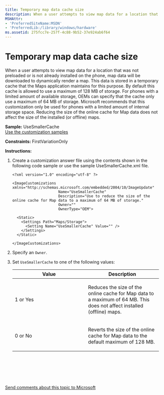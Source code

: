 ```yaml
---
title: Temporary map data cache size
description: When a user attempts to view map data for a location that was not preloaded or is not already installed on the phone, map data will be downloaded to dynamically render a map.
MSHAttr:
- 'PreferredSiteName:MSDN'
- 'PreferredLib:/library/windows/hardware'
ms.assetid: 275fcc7e-257f-4c88-9b52-37e924ab6f64
---
```


# Temporary map data cache size


When a user attempts to view map data for a location that was not preloaded or is not already installed on the phone, map data will be downloaded to dynamically render a map. This data is stored in a temporary cache that the Maps application maintains for this purpose. By default this cache is allowed to use a maximum of 128 MB of storage. For phones with a limited amount of available storage, OEMs can specify that the cache only use a maximum of 64 MB of storage. Microsoft recommends that this customization only be used for phones with a limited amount of internal storage space. Reducing the size of the online cache for Map data does not affect the size of the installed (or offline) maps.

<a href="" id="sample---usesmallercache"></a>**Sample:** UseSmallerCache  
[Use the customization samples](p_phCustomization.use_the_customization_samples)

<a href="" id="constraints---firstvariationonly"></a>**Constraints:** FirstVariationOnly  

<a href="" id="instructions-"></a>**Instructions:**  
1.  Create a customization answer file using the contents shown in the following code sample or use the sample UseSmallerCache.xml file.

    ``` syntax
    <?xml version="1.0" encoding="utf-8" ?>  

    <ImageCustomizations xmlns="http://schemas.microsoft.com/embedded/2004/10/ImageUpdate"  
                         Name="UseSmallerCache"  
                         Description="Use to reduce the size of the online cache for Map data to a maximum of 64 MB of storage."  
                         Owner=""  
                         OwnerType="OEM"> 
      
      <Static>  
        <Settings Path="Maps/Storage">  
          <Setting Name="UseSmallerCache" Value="" />  
        </Settings>  
      </Static>

    </ImageCustomizations>
    ```

2.  Specify an `Owner`.

3.  Set `UseSmallerCache` to one of the following values:

    <table>
    <colgroup>
    <col width="50%" />
    <col width="50%" />
    </colgroup>
    <thead>
    <tr class="header">
    <th>Value</th>
    <th>Description</th>
    </tr>
    </thead>
    <tbody>
    <tr class="odd">
    <td><p>1 or Yes</p></td>
    <td><p>Reduces the size of the online cache for Map data to a maximum of 64 MB. This does not affect installed (offline) maps.</p></td>
    </tr>
    <tr class="even">
    <td><p>0 or No</p></td>
    <td><p>Reverts the size of the online cache for Map data to the default maximum of 128 MB.</p></td>
    </tr>
    </tbody>
    </table>

     

 

 

[Send comments about this topic to Microsoft](mailto:wsddocfb@microsoft.com?subject=Documentation%20feedback%20%5Bp_phCustomization\p_phCustomization%5D:%20Temporary%20map%20data%20cache%20size%20%20RELEASE:%20%289/7/2016%29&body=%0A%0APRIVACY%20STATEMENT%0A%0AWe%20use%20your%20feedback%20to%20improve%20the%20documentation.%20We%20don't%20use%20your%20email%20address%20for%20any%20other%20purpose,%20and%20we'll%20remove%20your%20email%20address%20from%20our%20system%20after%20the%20issue%20that%20you're%20reporting%20is%20fixed.%20While%20we're%20working%20to%20fix%20this%20issue,%20we%20might%20send%20you%20an%20email%20message%20to%20ask%20for%20more%20info.%20Later,%20we%20might%20also%20send%20you%20an%20email%20message%20to%20let%20you%20know%20that%20we've%20addressed%20your%20feedback.%0A%0AFor%20more%20info%20about%20Microsoft's%20privacy%20policy,%20see%20http://privacy.microsoft.com/default.aspx. "Send comments about this topic to Microsoft")




